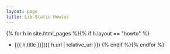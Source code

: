 ```yaml
---
layout: page
title: Lib-Static Howtos
---
```


{% for h in site.html_pages %}{% if h.layout == "howto" %}
- [{{ h.title }}]({{ h.url | relative_url }})
{% endif %}{% endfor %}
